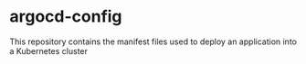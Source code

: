# argocd-config

This repository contains the manifest files used to deploy an application into a Kubernetes cluster
